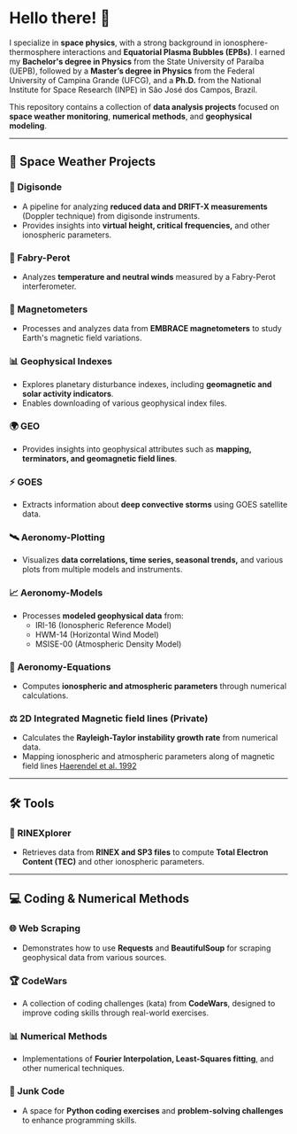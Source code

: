 # Hello there! 🚀

I specialize in **space physics**, with a strong background in ionosphere-thermosphere interactions and **Equatorial Plasma Bubbles (EPBs)**. I earned my **Bachelor's degree in Physics** from the State University of Paraíba (UEPB), followed by a **Master’s degree in Physics** from the Federal University of Campina Grande (UFCG), and a **Ph.D.** from the National Institute for Space Research (INPE) in São José dos Campos, Brazil.  

This repository contains a collection of **data analysis projects** focused on **space weather monitoring**, **numerical methods**, and **geophysical modeling**.  

---

## **🔭 Space Weather Projects**  

### **📡 Digisonde**  
- A pipeline for analyzing **reduced data and DRIFT-X measurements** (Doppler technique) from digisonde instruments.  
- Provides insights into **virtual height, critical frequencies,** and other ionospheric parameters.  

### **🌌 Fabry-Perot**  
- Analyzes **temperature and neutral winds** measured by a Fabry-Perot interferometer.  

### **🧲 Magnetometers**  
- Processes and analyzes data from **EMBRACE magnetometers** to study Earth's magnetic field variations.  

### **📊 Geophysical Indexes**  
- Explores planetary disturbance indexes, including **geomagnetic and solar activity indicators**.  
- Enables downloading of various geophysical index files.  

### **🌍 GEO**  
- Provides insights into geophysical attributes such as **mapping, terminators, and geomagnetic field lines**.  

### **⚡ GOES**  
- Extracts information about **deep convective storms** using GOES satellite data.  

### **🛰️ Aeronomy-Plotting**  
- Visualizes **data correlations, time series, seasonal trends,** and various plots from multiple models and instruments.  

### **📈 Aeronomy-Models**  
- Processes **modeled geophysical data** from:  
  - IRI-16 (Ionospheric Reference Model)  
  - HWM-14 (Horizontal Wind Model)  
  - MSISE-00 (Atmospheric Density Model)  

### **📑 Aeronomy-Equations**  
- Computes **ionospheric and atmospheric parameters** through numerical calculations.  

### **⚖️ 2D Integrated Magnetic field lines (Private)**  
- Calculates the **Rayleigh-Taylor instability growth rate** from numerical data.  
- Mapping ionospheric and atmospheric parameters along of magnetic field lines [Haerendel et al. 1992](https://agupubs.onlinelibrary.wiley.com/doi/abs/10.1029/91JA02226)
---

## **🛠️ Tools**  

### **📡 RINEXplorer**  
- Retrieves data from **RINEX and SP3 files** to compute **Total Electron Content (TEC)** and other ionospheric parameters.  

---

## **💻 Coding & Numerical Methods**  

### **🌐 Web Scraping**  
- Demonstrates how to use **Requests** and **BeautifulSoup** for scraping geophysical data from various sources.  

### **🏆 CodeWars**  
- A collection of coding challenges (kata) from **CodeWars**, designed to improve coding skills through real-world exercises.  

### **📊 Numerical Methods**  
- Implementations of **Fourier Interpolation, Least-Squares fitting**, and other numerical techniques.  

### **📝 Junk Code**  
- A space for **Python coding exercises** and **problem-solving challenges** to enhance programming skills.  
